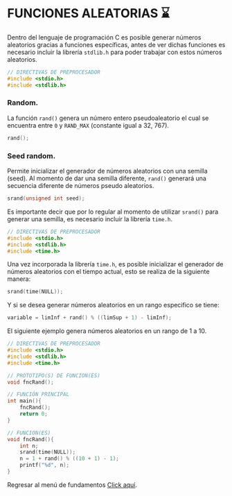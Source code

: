 # FUNCIONES ALEATORIAS :hourglass:
Dentro del lenguaje de programación C es posible generar números aleatorios gracias a funciones específicas, antes de ver dichas funciones es necesario incluir la librería `stdlib.h` para poder trabajar con estos números aleatorios.
```C
// DIRECTIVAS DE PREPROCESADOR
#include <stdio.h>
#include <stdlib.h>
```

### Random.
La función `rand()` genera un número entero pseudoaleatorio el cual se encuentra entre `0` y `RAND_MAX` (constante igual a 32, 767).
```C
rand();
```

### Seed random.
Permite inicializar el generador de números aleatorios con una semilla (seed). Al momento de dar una semilla diferente, `rand()` generará una secuencia diferente de números pseudo aleatorios.
```C
srand(unsigned int seed);
```
Es importante decir que por lo regular al momento de utilizar `srand()` para generar una semilla, es necesario incluir la librería `time.h`.
```C
// DIRECTIVAS DE PREPROCESADOR
#include <stdio.h>
#include <stdlib.h>
#include <time.h>
```
Una vez incorporada la librería `time.h`, es posible inicializar el generador de números aleatorios con el tiempo actual, esto se realiza de la siguiente manera:
```C
srand(time(NULL));
```
Y si se desea generar números aleatorios en un rango especifico se tiene:
```C
variable = limInf + rand() % ((limSup + 1) - limInf);
```
El siguiente ejemplo genera números aleatorios en un rango de 1 a 10.
```C
// DIRECTIVAS DE PREPROCESADOR
#include <stdio.h>
#include <stdlib.h>
#include <time.h>

// PROTOTIPO(S) DE FUNCION(ES)
void fncRand();

// FUNCIÓN PRINCIPAL
int main(){
    fncRand();
    return 0;
}

// FUNCION(ES)
void fncRand(){
    int n;
    srand(time(NULL));
    n = 1 + rand() % ((10 + 1) - 1);
    printf("%d", n);
}
```

Regresar al menú de fundamentos <a href="../../01 - FundamentosDeProgramacion/00 - Fundamentos.md">Click aquí</a>.